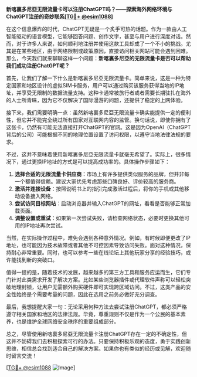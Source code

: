 **新喀裏多尼亞无限流量卡可以注册ChatGPT吗？——探索海外网络环境与ChatGPT注册的奇妙联系[[TG💪+ @esim1088](https://t.me/s/esim1088)]**

在这个信息爆炸的时代，ChatGPT无疑是一个炙手可热的话题。作为一款由人工智能驱动的语言模型，它能够回答问题、创作文字，甚至与用户进行深度对话。然而，对于许多人来说，如何顺利地注册并使用这款工具却成了一个不小的挑战。尤其是在某些地区，由于网络限制或政策原因，直接访问相关网站可能会遇到困难。那么，今天我们就来聊聊这样一个问题：**新喀裏多尼亞的无限流量卡是否可以帮助我们成功注册ChatGPT呢？**

首先，让我们了解一下什么是新喀裏多尼亞无限流量卡。简单来说，这是一种为特定国家和地区设计的虚拟SIM卡服务，用户可以通过购买该服务获得当地的IP地址，并享受无限制的数据流量支持。这种卡通常被旅行者或者需要长期驻扎在海外的人士所青睐，因为它不仅解决了国际漫游的问题，还提供了稳定的上网体验。

接下来，我们需要明确一点：虽然新喀裏多尼亞无限流量卡确实能提供一定的便利性，但它并不能完全绕过所有国家对互联网内容的监管。换句话说，即使你拥有了这张卡，仍然有可能无法直接打开ChatGPT的官网。这是因为OpenAI（ChatGPT背后的公司）可能根据不同的地理位置设置了访问权限，以遵守当地法律法规的要求。

不过，这并不意味着使用新喀裏多尼亞无限流量卡就毫无希望了。实际上，很多情况下，通过更换IP地址的方式是可以提高成功率的。具体操作步骤如下：

1. **选择合适的无限流量卡供应商**：市场上有许多提供类似服务的品牌，但并非每一个都值得信赖。建议大家优先考虑那些口碑良好、评价较高的服务商。
2. **激活并连接设备**：按照说明书上的指引完成激活过程后，将你的手机或其他移动设备接入网络。
3. **尝试访问目标网站**：启动浏览器并输入ChatGPT的网址，看看是否能够正常加载页面。
4. **调整设置或重试**：如果第一次尝试失败，请检查网络状态，必要时更换其他可用的IP地址再次尝试。

当然，在实际操作过程中，难免会遇到各种意外情况。例如，有时候即便更改了IP地址，也可能因为技术故障或者其他不可控因素导致访问失败。面对这种情况，保持耐心非常重要。同时，也可以参考一些在线论坛上其他玩家分享的经验技巧，或许能找到新的突破口。

值得一提的是，随着技术的发展，越来越多的第三方工具和服务应运而生，它们专门针对此类需求开发了解决方案。比如某些浏览器插件或代理软件声称可以轻松突破地理封锁，让用户无需额外购买硬件即可实现跨区域访问。不过，这类产品的安全性始终是个需要考量的问题，因此在选用之前务必做好充分调查。

最后，我想提醒大家一句：无论采用何种方法去尝试注册ChatGPT，都必须严格遵守相关国家和地区的法律法规。毕竟，尊重规则不仅是作为一个公民的基本素养，也是维护全球网络安全秩序的重要组成部分。

总之，尽管使用新喀裏多尼亞无限流量卡注册ChatGPT存在一定的不确定性，但这并不妨碍我们去积极探索可行的办法。只要保持积极乐观的态度，勇于实践创新思维，相信总会找到适合自己的解决方案。如果你也有类似的经历或见解，欢迎随时留言交流！

[[TG💪+ @esim1088](https://t.me/s/esim1088) ![Image](https://i.postimg.cc/4NQfJmqS/Snipaste-2025-05-13-00-14-12.png)]